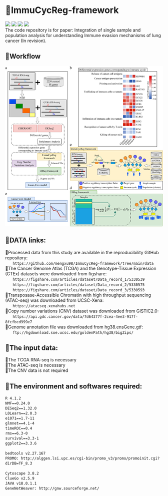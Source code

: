 # &#x1F4D7;ImmuCycReg-framework
<img src="https://img.shields.io/badge/-R-green"/> <img src="https://img.shields.io/badge/-Immune%20escape%20analysis-blue"/> <img src="https://img.shields.io/badge/-Gene%20Regulatory%20Network-blue"/> <img src="https://img.shields.io/eclipse-marketplace/last-update/mengxu98?style=flat-square"/><br/>
The code repository is for paper: Integration of single sample and population analysis for understanding Immune evasion mechanisms of lung cancer (In revision).<br/>
## &#x1F537;Workflow
<img src="https://github.com/mengxu98/ImmuCycReg-framework/blob/main/Workflow.png"/><br/>
## &#x1F537;DATA links:
  &#x1F538;Processed data from this study are available in the reproducibility GitHub repository:<br/>
    &nbsp;&nbsp;&nbsp;&nbsp;&nbsp; `https://github.com/mengxu98/ImmuCycReg-framework/tree/main/data`<br/>
  &#x1F538;The Cancer Genome Atlas (TCGA) and the Genotype-Tissue Expression (GTEx) datasets were downloaded from figshare:<br/>
    &nbsp;&nbsp;&nbsp;&nbsp;&nbsp; `https://figshare.com/articles/dataset/Data_record_1/5330539`<br/>
    &nbsp;&nbsp;&nbsp;&nbsp;&nbsp; `https://figshare.com/articles/dataset/Data_record_2/5330575`<br/>
    &nbsp;&nbsp;&nbsp;&nbsp;&nbsp; `https://figshare.com/articles/dataset/Data_record_3/5330593`<br/>
  &#x1F538;Transposase-Accessible Chromatin with high throughput sequencing (ATAC-seq) was downloaded from UCSC-Xena:<br/>
    &nbsp;&nbsp;&nbsp;&nbsp;&nbsp; `https://atacseq.xenahubs.net`<br/>
  &#x1F538;Copy number variations (CNV) dataset was downloaded from GISTIC2.0:<br/>
    &nbsp;&nbsp;&nbsp;&nbsp;&nbsp; `https://api.gdc.cancer.gov/data/7d64377f-2cea-4ee3-917f-8fcfbcd999e7`<br/>
  &#x1F538;Genome annotation file was downloaded from hg38.ensGene.gtf:<br/>
    &nbsp;&nbsp;&nbsp;&nbsp;&nbsp; `ftp://hgdownload.soe.ucsc.edu/goldenPath/hg38/bigZips/`<br/>
## &#x1F537;The input data:
  &#x1F538;The TCGA RNA-seq is necessary<br/>
  &#x1F538;The ATAC-seq is necessary<br/>
  &#x1F538;The CNV data is not required<br/>
## &#x1F537;The environment and softwares required:
    R 4.1.2
    NMF==0.24.0
    DESeq2==1.32.0
    L0Learn==2.0.3
    e1071==1.7-11
    glmnet==4.1-4
    timeROC==0.4
    rms==6.3-0
    survival==3.3-1
    ggplot2==3.3.6
    
    bedtools v2.27.167
    PROMO: http://alggen.lsi.upc.es/cgi-bin/promo_v3/promo/promoinit.cgi?dirDB=TF_8.3

    Cytoscape 3.8.2
    ClueGo v2.5.9
    JAVA v18.0.1.1
    GeneNetWeaver: http://gnw.sourceforge.net/
<!--
## If you encounter any problems when use these code, please contact me by Wechat or QQ: 
Wechat: <img src="https://github.com/mengxu98/scGRN-L0/blob/master/contact/Wechat.jpg" width="100" height="100" alt="Wechat"/> QQ: <img src="https://github.com/mengxu98/scGRN-L0/blob/master/contact/QQ.PNG" width="100" height="100" alt="QQ"/><br/>
-->
